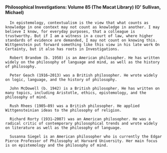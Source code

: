 #### Philosophical Investigations: Volume 85 (The Macat Library) (O' Sullivan, Michael)
      In epistemology, contextualism is the view that what counts as knowledge in one context may not count as knowledge in another. I may believe I know, for everyday purposes, that a colleague is trustworthy. But if I am a witness in a court of law, where higher standards of evidence are demanded, I may not count on knowing this. Wittgenstein put forward something like this view in his late work On Certainty, but it also has roots in Investigations.

      Robert Brandom (b. 1950) is an American philosopher. He has written widely on the philosophy of language and mind, as well as the history of philosophy.

      Peter Geach (1916–2013) was a British philosopher. He wrote widely on logic, language, and the history of philosophy.

      John McDowell (b. 1942) is a British philosopher. He has written on many topics, including Aristotle, ethics, epistemology, and the philosophy of mind.

      Rush Rhees (1905–89) was a British philosopher. He applied Wittgensteinian ideas to the philosophy of religion.

      Richard Rorty (1931–2007) was an American philosopher. He was a radical critic of contemporary philosophical trends and wrote widely on literature as well as the philosophy of language.

      Susanna Siegel is an American philosopher who is currently the Edgar Pierce Professor of Philosophy at Harvard University. Her main focus is on epistemology and the philosophy of mind.

